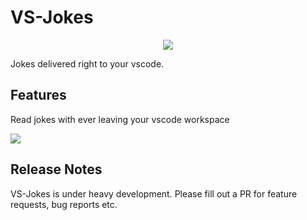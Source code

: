 # VS-Jokes

<div style="text-align: center;">
    <img src="https://i.imgur.com/nNFG2bM.png" />
</div>

Jokes delivered right to your vscode.

## Features

Read jokes with ever leaving your vscode workspace

<img src="https://i.imgur.com/9umwIF7.png" />

## Release Notes

VS-Jokes is under heavy development. Please fill out a PR for feature requests, bug reports etc.